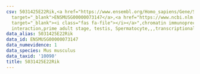 ```yaml
---
csv: 5031425E22Rik,<a href="https://www.ensembl.org/Homo_sapiens/Gene/Summary?db=core;g=ENSMUSG00000073147"
  target="_blank">ENSMUSG00000073147</a>,<a href="https://www.ncbi.nlm.nih.gov/pubmed/25450459"
  target="_blank"><i class="fas fa-file"></i></a>",chromatin immunoprecipitation assay,direct
  interaction,prime adult stage, testis, Spermatocyte,,,transcriptional regulation,
data_alias: 5031425E22Rik
data_id: ENSMUSG00000073147
data_numevidence: 1
data_species: Mus musculus
data_taxid: '10090'
title: 5031425E22Rik
---
```

